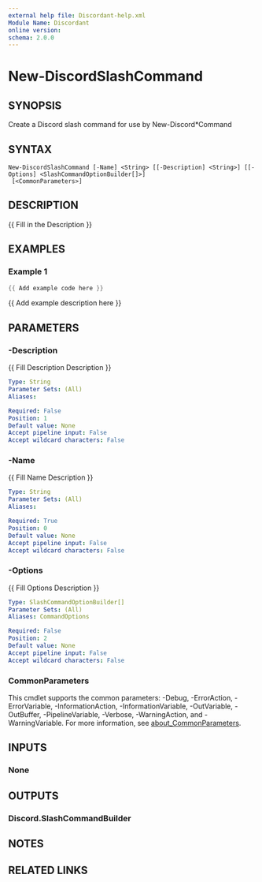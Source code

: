 ```yaml
---
external help file: Discordant-help.xml
Module Name: Discordant
online version:
schema: 2.0.0
---
```


# New-DiscordSlashCommand

## SYNOPSIS
Create a Discord slash command for use by New-Discord*Command

## SYNTAX

```
New-DiscordSlashCommand [-Name] <String> [[-Description] <String>] [[-Options] <SlashCommandOptionBuilder[]>]
 [<CommonParameters>]
```

## DESCRIPTION
{{ Fill in the Description }}

## EXAMPLES

### Example 1
```powershell
{{ Add example code here }}
```

{{ Add example description here }}

## PARAMETERS

### -Description
{{ Fill Description Description }}

```yaml
Type: String
Parameter Sets: (All)
Aliases:

Required: False
Position: 1
Default value: None
Accept pipeline input: False
Accept wildcard characters: False
```

### -Name
{{ Fill Name Description }}

```yaml
Type: String
Parameter Sets: (All)
Aliases:

Required: True
Position: 0
Default value: None
Accept pipeline input: False
Accept wildcard characters: False
```

### -Options
{{ Fill Options Description }}

```yaml
Type: SlashCommandOptionBuilder[]
Parameter Sets: (All)
Aliases: CommandOptions

Required: False
Position: 2
Default value: None
Accept pipeline input: False
Accept wildcard characters: False
```

### CommonParameters
This cmdlet supports the common parameters: -Debug, -ErrorAction, -ErrorVariable, -InformationAction, -InformationVariable, -OutVariable, -OutBuffer, -PipelineVariable, -Verbose, -WarningAction, and -WarningVariable. For more information, see [about_CommonParameters](http://go.microsoft.com/fwlink/?LinkID=113216).

## INPUTS

### None

## OUTPUTS

### Discord.SlashCommandBuilder

## NOTES

## RELATED LINKS
